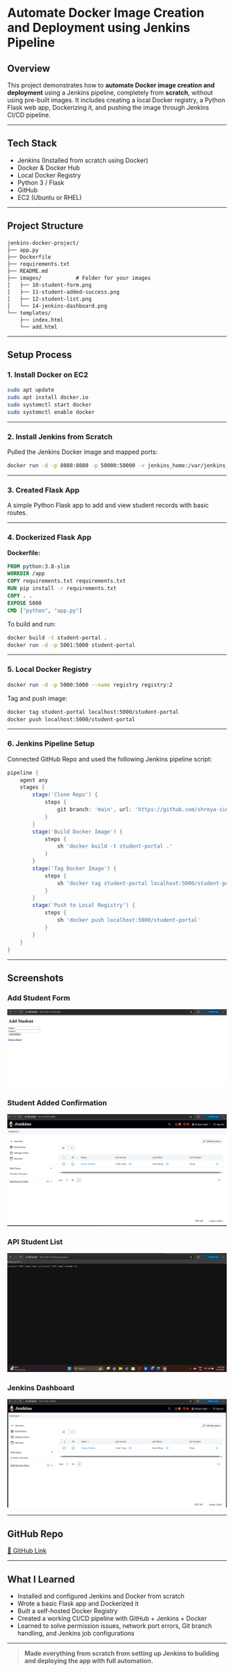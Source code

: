 
#  Automate Docker Image Creation and Deployment using Jenkins Pipeline

##  Overview
This project demonstrates how to **automate Docker image creation and deployment** using a Jenkins pipeline, completely from **scratch**, without using pre-built images. It includes creating a local Docker registry, a Python Flask web app, Dockerizing it, and pushing the image through Jenkins CI/CD pipeline.

---

##  Tech Stack
- Jenkins (Installed from scratch using Docker)
- Docker & Docker Hub
- Local Docker Registry
- Python 3 / Flask
- GitHub
- EC2 (Ubuntu or RHEL)

---

##  Project Structure

```
jenkins-docker-project/
├── app.py
├── Dockerfile
├── requirements.txt
├── README.md
├── images/           # Folder for your images
│   ├── 10-student-form.png
│   ├── 11-student-added-success.png
│   ├── 12-student-list.png
│   └── 14-jenkins-dashboard.png
└── templates/
    ├── index.html
    └── add.html

```

---

##  Setup Process

### 1.  Install Docker on EC2
```bash
sudo apt update
sudo apt install docker.io
sudo systemctl start docker
sudo systemctl enable docker
```

---

### 2.  Install Jenkins from Scratch
Pulled the Jenkins Docker image and mapped ports:
```bash
docker run -d -p 8080:8080 -p 50000:50000 -v jenkins_home:/var/jenkins_home jenkins/jenkins
```

---

### 3.  Created Flask App

A simple Python Flask app to add and view student records with basic routes.

---

### 4.  Dockerized Flask App

**Dockerfile:**
```Dockerfile
FROM python:3.8-slim
WORKDIR /app
COPY requirements.txt requirements.txt
RUN pip install -r requirements.txt
COPY . .
EXPOSE 5000
CMD ["python", "app.py"]
```

To build and run:
```bash
docker build -t student-portal .
docker run -d -p 5001:5000 student-portal
```

---

### 5.  Local Docker Registry
```bash
docker run -d -p 5000:5000 --name registry registry:2
```

Tag and push image:
```bash
docker tag student-portal localhost:5000/student-portal
docker push localhost:5000/student-portal
```

---

### 6.  Jenkins Pipeline Setup

Connected GitHub Repo and used the following Jenkins pipeline script:

```groovy
pipeline {
    agent any
    stages {
        stage('Clone Repo') {
            steps {
                git branch: 'main', url: 'https://github.com/shreya-singh27/Docker-pipeline-automation.git'
            }
        }
        stage('Build Docker Image') {
            steps {
                sh 'docker build -t student-portal .'
            }
        }
        stage('Tag Docker Image') {
            steps {
                sh 'docker tag student-portal localhost:5000/student-portal'
            }
        }
        stage('Push to Local Registry') {
            steps {
                sh 'docker push localhost:5000/student-portal'
            }
        }
    }
}
```

---

##  Screenshots

### Add Student Form
![Student Form](images/10-student-form.png)

### Student Added Confirmation
![Student Added](images/11-student-added-success.png)

### API Student List
![Student List](images/12-student-list.png)

### Jenkins Dashboard
![Jenkins dashboard](images/14-jenkins-dashboard.png)

---

##  GitHub Repo
[🔗 GitHub Link](https://github.com/shreya-singh27/Docker-pipeline-automation)

---

##  What I Learned

- Installed and configured Jenkins and Docker from scratch
- Wrote a basic Flask app and Dockerized it
- Built a self-hosted Docker Registry
- Created a working CI/CD pipeline with GitHub + Jenkins + Docker
- Learned to solve permission issues, network port errors, Git branch handling, and Jenkins job configurations

---

> **Made everything from scratch from setting up Jenkins to building and deploying the app with full automation.** 

